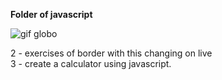 <b>Folder of javascript</b>

![gif globo](https://i.ibb.co/sWrF6HQ/1a8c17414be5493dbc198d5f2f32d83813-52-05.gif)


2 - exercises of border with this changing on live<br>
3 - create a calculator using javascript.
